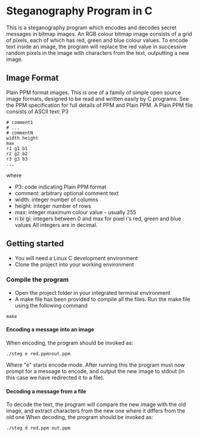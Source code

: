 # Steganography Program in C
This is a steganography program which encodes and decodes secret messages in bitmap images. An RGB colour bitmap image consists of a grid of pixels, each of which has red, green and blue colour values. To encode text inside an image, the program will replace the red value in successive random pixels in the image with characters from the text, outputting a new image.

## Image Format
Plain PPM format images. This is one of a family of simple open source image formats, designed to be read and written easily by C programs. See the PPM specification for full details of PPM and Plain PPM.
A Plain PPM file consists of ASCII text:
P3
```
# comment1
# ...
# commentN
width height
max
r1 g1 b1
r2 g2 b2
r3 g3 b3
...
```
where
- P3: code indicating Plain PPM format
- comment: arbitrary optional comment text
- width: integer number of columns
- height:  integer number of rows
- max: integer maximum colour value - usually 255
- ri bi gi: integers between 0 and max for pixel i's red, green and blue values
All integers are in decimal.

## Getting started
- You will need a Linux C development environment
- Clone the project into your working environment 

### Compile the program
- Open the project folder in your integrated terminal environment 
- A make file has been provided to compile all the files. Run the make file using the following command
```
make
```
#### Encoding a message into an image
When encoding, the program should be invoked as:
```
./steg e red.ppm>out.ppm 
```
Where "e" starts encode mode. After running this the program must now prompt for a message to encode, and output the new image to stdout (in this case we have redirected it to a file).

#### Decoding a message from a file
To decode the text, the program will compare the new image with the old image, and extract characters from the new one where it differs from the old one
When decoding, the program should be invoked as:
```
./steg d red.ppm out.ppm 
```




















